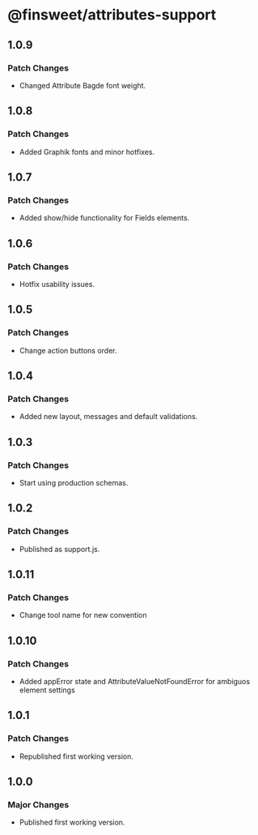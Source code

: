 # @finsweet/attributes-support

## 1.0.9

### Patch Changes

- Changed Attribute Bagde font weight.

## 1.0.8

### Patch Changes

- Added Graphik fonts and minor hotfixes.

## 1.0.7

### Patch Changes

- Added show/hide functionality for Fields elements.

## 1.0.6

### Patch Changes

- Hotfix usability issues.

## 1.0.5

### Patch Changes

- Change action buttons order.

## 1.0.4

### Patch Changes

- Added new layout, messages and default validations.

## 1.0.3

### Patch Changes

- Start using production schemas.

## 1.0.2

### Patch Changes

- Published as support.js.

## 1.0.11

### Patch Changes

- Change tool name for new convention

## 1.0.10

### Patch Changes

- Added appError state and AttributeValueNotFoundError for ambiguos element settings

## 1.0.1

### Patch Changes

- Republished first working version.

## 1.0.0

### Major Changes

- Published first working version.
